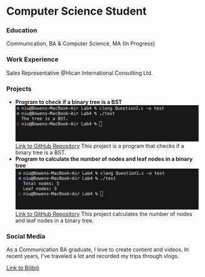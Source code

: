# Computer Science Student

### Education
Communication, BA & Computer Science, MA (In Progress)

### Work Experience
Sales Representative @Hican International Consulting Ltd.

### Projects 
- **Program to check if a binary tree is a BST**
  ![BST Program Screenshot](assets/Question2.jpg)
  [Link to GitHub Repository](https://github.com/Bowenniu/BST)
  This project is a program that checks if a binary tree is a BST.
- **Program to calculate the number of nodes and leaf nodes in a binary tree**
  ![Calculate Nodes](assets/Question1.jpg)
  [Link to GitHub Repository](https://github.com/Bowenniu/Calculate-Nodes)
  This project calculates the number of nodes and leaf nodes in a binary tree.
  
### Social Media

As a Communication BA graduate, I love to create content and videos. In recent years, I've traveled a lot and recorded my trips through vlogs. 

[Link to Bilibili](https://space.bilibili.com/10501911?spm_id_from=333.1007.0.0)
